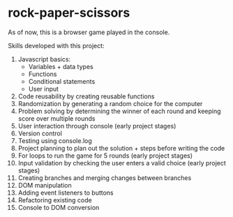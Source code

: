 # rock-paper-scissors

As of now, this is a browser game played in the console.

Skills developed with this project:

1. Javascript basics:
    - Variables + data types
    - Functions
    - Conditional statements
    - User input
2. Code reusability by creating reusable functions
3. Randomization by generating a random choice for the computer
4. Problem solving by determining the winner of each round and keeping score over multiple rounds
5. User interaction through console (early project stages)
6. Version control
7. Testing using console.log
8. Project planning to plan out the solution + steps before writing the code
9. For loops to run the game for 5 rounds (early project stages)
10. Input validation by checking the user enters a valid choice (early project stages)
11. Creating branches and merging changes between branches
12. DOM manipulation
13. Adding event listeners to buttons
14. Refactoring existing code 
15. Console to DOM conversion